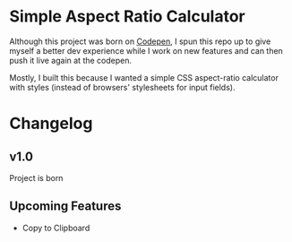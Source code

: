 # Simple Aspect Ratio Calculator

Although this project was born on [Codepen](https://codepen.io/joontae93/pen/GRYoEgv), I spun this repo up to give myself a better dev experience while I work on new features and can then push it live again at the codepen.

Mostly, I built this because I wanted a simple CSS aspect-ratio calculator with styles (instead of browsers' stylesheets for input fields).

# Changelog

## v1.0

Project is born

## Upcoming Features

- Copy to Clipboard
